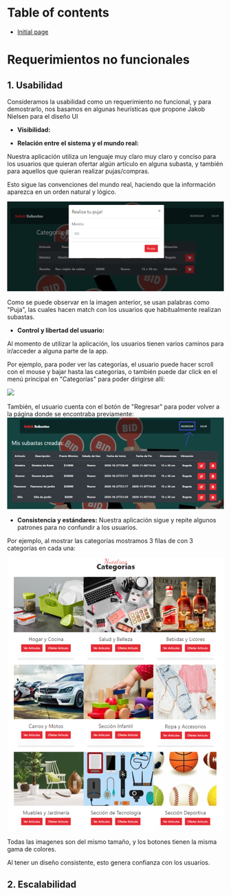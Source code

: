 # Table of contents

* [Initial page](README.md)


# Requerimientos no funcionales

## 1. Usabilidad

Consideramos la usabilidad como un requerimiento no funcional, y para demostrarlo, nos basamos en algunas heurísticas que propone Jakob Nielsen para el diseño UI

* **Visibilidad:** 

* **Relación entre el sistema y el mundo real:**  

Nuestra aplicación utiliza un lenguaje muy claro muy claro y conciso para los usuarios que quieran ofertar algún artículo en alguna subasta, y también para aquellos que quieran realizar pujas/compras. 

Esto sigue las convenciones del mundo real, haciendo que la información aparezca en un orden natural y lógico.

![](img/usabilidad/match.PNG)

Como se puede observar en la imagen anterior, se usan palabras como "Puja", las cuales hacen match con los usuarios que habitualmente realizan subastas.
 
* **Control y libertad del usuario:** 

Al momento de utilizar la aplicación, los usuarios tienen varios caminos para ir/acceder a alguna parte de la app.

Por ejemplo, para poder ver las categorías, el usuario puede hacer scroll con el mouse y bajar hasta las categorías, o también puede dar click en el menú principal en "Categorías" para poder dirigirse allí:

![](img/usabilidad/libertad.gif)


También, el usuario cuenta con el botón de "Regresar" para poder volver a la página donde se encontraba previamente:
![](img/usabilidad/regresar.png)



* **Consistencia y estándares:**
Nuestra aplicación sigue y repite algunos patrones para no confundir a los usuarios.

Por ejemplo, al mostrar las categorías mostramos 3 filas de con 3 categorías en cada una:

![](img/usabilidad/consistencia.PNG)

Todas las imagenes son del mismo tamaño, y los botones tienen la misma gama de colores.


Al tener un diseño consistente, esto genera confianza con los usuarios.



## 2. Escalabilidad

